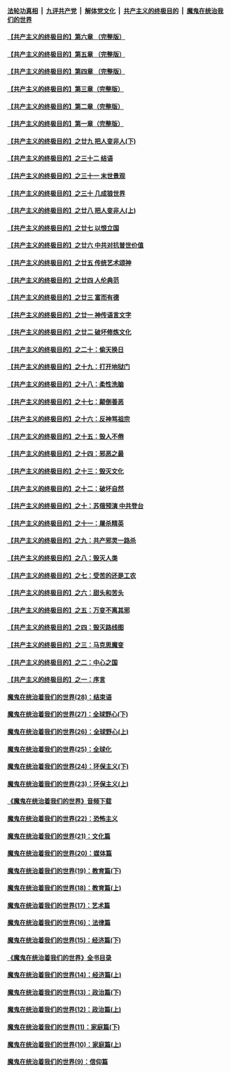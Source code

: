 ####  [法轮功真相](../../../../basic/blob/master/README.md?t=02181839) &nbsp;|&nbsp; [九评共产党](../../../../9ping.md/blob/master/README.md?t=02181839) &nbsp;|&nbsp; [解体党文化](../../../../jtdwh.md/blob/master/README.md?t=02181839)  &nbsp;|&nbsp; [共产主义的终极目的](../../../../gczydzjmd.md/blob/master/README.md?t=02181839) &nbsp;|&nbsp; [魔鬼在统治我们的世界](../../../../mgztzwmdsj.md/blob/master/README.md?t=02181839) 

#### [【共产主义的终极目的】第六章 （完整版）](../pages/nsc422/n11428913.md?t=02181839) 

#### [【共产主义的终极目的】第五章 （完整版）](../pages/nsc422/n11428912.md?t=02181839) 

#### [【共产主义的终极目的】第四章 （完整版）](../pages/nsc422/n11428907.md?t=02181839) 

#### [【共产主义的终极目的】第三章（完整版）](../pages/nsc422/n11428848.md?t=02181839) 

#### [【共产主义的终极目的】第二章（完整版）](../pages/nsc422/n11428831.md?t=02181839) 

#### [【共产主义的终极目的】第一章（完整版）](../pages/nsc422/n11417651.md?t=02181839) 

#### [【共产主义的终极目的】之廿九 把人变非人(下)](../pages/nsc422/n11344140.md?t=02181839) 

#### [【共产主义的终极目的】之三十二 结语](../pages/nsc422/n11360535.md?t=02181839) 

#### [【共产主义的终极目的】之三十一 末世景观](../pages/nsc422/n11351129.md?t=02181839) 

#### [【共产主义的终极目的】之三十 几成狼世界](../pages/nsc422/n11348280.md?t=02181839) 

#### [【共产主义的终极目的】之廿八 把人变非人(上)](../pages/nsc422/n11340492.md?t=02181839) 

#### [【共产主义的终极目的】之廿七 以恨立国](../pages/nsc422/n11336944.md?t=02181839) 

#### [【共产主义的终极目的】之廿六 中共对抗普世价值](../pages/nsc422/n11324785.md?t=02181839) 

#### [【共产主义的终极目的】之廿五 传统艺术颂神](../pages/nsc422/n11296396.md?t=02181839) 

#### [【共产主义的终极目的】之廿四 人伦典范](../pages/nsc422/n11296397.md?t=02181839) 

#### [【共产主义的终极目的】之廿三 富而有德](../pages/nsc422/n11283598.md?t=02181839) 

#### [【共产主义的终极目的】之廿一 神传语言文字](../pages/nsc422/n11263265.md?t=02181839) 

#### [【共产主义的终极目的】之廿二 破坏修炼文化](../pages/nsc422/n11245728.md?t=02181839) 

#### [【共产主义的终极目的】之二十：偷天换日](../pages/nsc422/n11238846.md?t=02181839) 

#### [【共产主义的终极目的】之十九：打开地狱门](../pages/nsc422/n11206376.md?t=02181839) 

#### [【共产主义的终极目的】之十八：柔性洗脑](../pages/nsc422/n11199994.md?t=02181839) 

#### [【共产主义的终极目的】之十七：颠倒善恶](../pages/nsc422/n11179782.md?t=02181839) 

#### [【共产主义的终极目的】之十六：反神骂祖宗](../pages/nsc422/n11166798.md?t=02181839) 

#### [【共产主义的终极目的】之十五：毁人不倦](../pages/nsc422/n11166792.md?t=02181839) 

#### [【共产主义的终极目的】之十四：邪恶之最](../pages/nsc422/n11150249.md?t=02181839) 

#### [【共产主义的终极目的】之十三：毁灭文化](../pages/nsc422/n11135227.md?t=02181839) 

#### [【共产主义的终极目的】之十二：破坏自然](../pages/nsc422/n11135214.md?t=02181839) 

#### [【共产主义的终极目的】之十：苏俄预演 中共登台](../pages/nsc422/n11118424.md?t=02181839) 

#### [【共产主义的终极目的】之十一：屠杀精英](../pages/nsc422/n11118442.md?t=02181839) 

#### [【共产主义的终极目的】之九：共产邪灵一路杀](../pages/nsc422/n11114139.md?t=02181839) 

#### [【共产主义的终极目的】之八：毁灭人类](../pages/nsc422/n11108503.md?t=02181839) 

#### [【共产主义的终极目的】之七：受苦的还是工农](../pages/nsc422/n11101809.md?t=02181839) 

#### [【共产主义的终极目的】之六：甜头和苦头](../pages/nsc422/n11096971.md?t=02181839) 

#### [【共产主义的终极目的】之五：万变不离其邪](../pages/nsc422/n11091285.md?t=02181839) 

#### [【共产主义的终极目的】之四：毁灭路线图](../pages/nsc422/n11086284.md?t=02181839) 

#### [【共产主义的终极目的】之三：马克思魔变](../pages/nsc422/n11061941.md?t=02181839) 

#### [【共产主义的终极目的】之二：中心之国](../pages/nsc422/n11047728.md?t=02181839) 

#### [【共产主义的终极目的】之一：序言](../pages/nsc422/n11086077.md?t=02181839) 

#### [魔鬼在统治着我们的世界(28)：结束语](../pages/nsc422/n10936246.md?t=02181839) 

#### [魔鬼在统治着我们的世界(27)：全球野心(下)](../pages/nsc422/n10928319.md?t=02181839) 

#### [魔鬼在统治着我们的世界(26)：全球野心(上)](../pages/nsc422/n10900318.md?t=02181839) 

#### [魔鬼在统治着我们的世界(25)：全球化](../pages/nsc422/n10788205.md?t=02181839) 

#### [魔鬼在统治着我们的世界(24)：环保主义(下)](../pages/nsc422/n10695307.md?t=02181839) 

#### [魔鬼在统治着我们的世界(23)：环保主义(上)](../pages/nsc422/n10688613.md?t=02181839) 

#### [《魔鬼在统治着我们的世界》音频下载](../pages/nsc422/n10635553.md?t=02181839) 

#### [魔鬼在统治着我们的世界(22)：恐怖主义](../pages/nsc422/n10614727.md?t=02181839) 

#### [魔鬼在统治着我们的世界(21)：文化篇](../pages/nsc422/n10597706.md?t=02181839) 

#### [魔鬼在统治着我们的世界(20)：媒体篇](../pages/nsc422/n10586579.md?t=02181839) 

#### [魔鬼在统治着我们的世界(19)：教育篇(下)](../pages/nsc422/n10564808.md?t=02181839) 

#### [魔鬼在统治着我们的世界(18)：教育篇(上)](../pages/nsc422/n10526970.md?t=02181839) 

#### [魔鬼在统治着我们的世界(17)：艺术篇](../pages/nsc422/n10499093.md?t=02181839) 

#### [魔鬼在统治着我们的世界(16)：法律篇](../pages/nsc422/n10485969.md?t=02181839) 

#### [魔鬼在统治着我们的世界(15)：经济篇(下)](../pages/nsc422/n10469975.md?t=02181839) 

#### [《魔鬼在统治着我们的世界》全书目录](../pages/nsc422/n10464261.md?t=02181839) 

#### [魔鬼在统治着我们的世界(14)：经济篇(上)](../pages/nsc422/n10457370.md?t=02181839) 

#### [魔鬼在统治着我们的世界(13)：政治篇(下)](../pages/nsc422/n10448270.md?t=02181839) 

#### [魔鬼在统治着我们的世界(12)：政治篇(上)](../pages/nsc422/n10444576.md?t=02181839) 

#### [魔鬼在统治着我们的世界(11)：家庭篇(下)](../pages/nsc422/n10440961.md?t=02181839) 

#### [魔鬼在统治着我们的世界(10)：家庭篇(上)](../pages/nsc422/n10435448.md?t=02181839) 

#### [魔鬼在统治着我们的世界(9)：信仰篇](../pages/nsc422/n10432159.md?t=02181839) 

